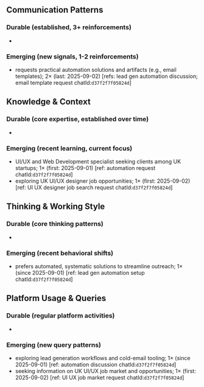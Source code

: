 ## Communication Patterns
### Durable (established, 3+ reinforcements)
-
### Emerging (new signals, 1-2 reinforcements)
- requests practical automation solutions and artifacts (e.g., email templates); 2× (last: 2025-09-02) [refs: lead gen automation discussion; email template request chatId:`d37f2f7f05824d`]

## Knowledge & Context
### Durable (core expertise, established over time)
-
### Emerging (recent learning, current focus)
- UI/UX and Web Development specialist seeking clients among UK startups; 1× (first: 2025-09-01) [ref: automation request chatId:`d37f2f7f05824d`]
- exploring UK UI/UX designer job opportunities; 1× (first: 2025-09-02) [ref: UI UX designer job search request chatId:`d37f2f7f05824d`]

## Thinking & Working Style
### Durable (core thinking patterns)
-
### Emerging (recent behavioral shifts)
- prefers automated, systematic solutions to streamline outreach; 1× (since 2025-09-01) [ref: lead gen automation setup chatId:`d37f2f7f05824d`]

## Platform Usage & Queries
### Durable (regular platform activities)
-
### Emerging (new query patterns)
- exploring lead generation workflows and cold-email tooling; 1× (since 2025-09-01) [ref: automation discussion chatId:`d37f2f7f05824d`]
- seeking information on UK UI/UX job market and opportunities; 1× (first: 2025-09-02) [ref: UI UX job market request chatId:`d37f2f7f05824d`]